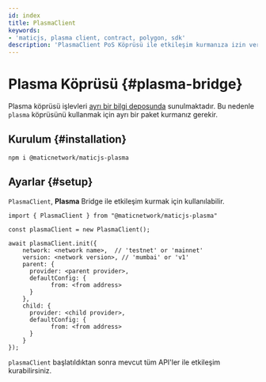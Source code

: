 ```yaml
---
id: index
title: PlasmaClient
keywords:
- 'maticjs, plasma client, contract, polygon, sdk'
description: 'PlasmaClient PoS Köprüsü ile etkileşim kurmanıza izin verir.'
---
```


# Plasma Köprüsü {#plasma-bridge}

Plasma köprüsü işlevleri [ayrı bir bilgi deposunda](https://github.com/maticnetwork/maticjs-plasma) sunulmaktadır. Bu nedenle `plasma` köprüsünü kullanmak için ayrı bir paket kurmanız gerekir.

## Kurulum {#installation}

```
npm i @maticnetwork/maticjs-plasma
```

## Ayarlar {#setup}

`PlasmaClient`, **Plasma** Bridge ile etkileşim kurmak için kullanılabilir.

```
import { PlasmaClient } from "@maticnetwork/maticjs-plasma"

const plasmaClient = new PlasmaClient();

await plasmaClient.init({
    network: <network name>,  // 'testnet' or 'mainnet'
    version: <network version>, // 'mumbai' or 'v1'
    parent: {
      provider: <parent provider>,
      defaultConfig: {
            from: <from address>
      }
    },
    child: {
      provider: <child provider>,
      defaultConfig: {
            from: <from address>
      }
    }
});

```

`plasmaClient` başlatıldıktan sonra mevcut tüm API'ler ile etkileşim kurabilirsiniz.

